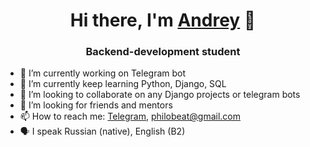 <h1 align="center">Hi there, I'm <a href="https://t.me/philobeat">Andrey</a> 👋</h1>
<h3 align="center">Backend-development student</h3>

- 🔭 I’m currently working on Telegram bot
- 🌱 I’m currently keep learning Python, Django, SQL
- 👯 I’m looking to collaborate on any Django projects or telegram bots
- 🤔 I’m looking for friends and mentors
- 📫 How to reach me: <a href="https://t.me/philobeat">Telegram</a>, philobeat@gmail.com
- 🗣️ I speak Russian (native), English (B2)
